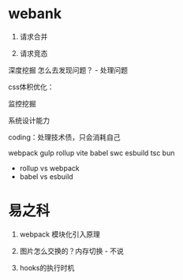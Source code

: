 # webank
1. 请求合并

2. 请求竞态



深度挖掘 怎么去发现问题？ -  处理问题


css体积优化：

监控挖掘




系统设计能力



coding：处理技术债，只会消耗自己


webpack gulp rollup vite babel swc esbuild tsc bun

- rollup vs webpack
- babel vs esbuild



# 易之科

1. webpack 模块化引入原理

2. 图片怎么交换的？内存切换 - 不说

3. hooks的执行时机



